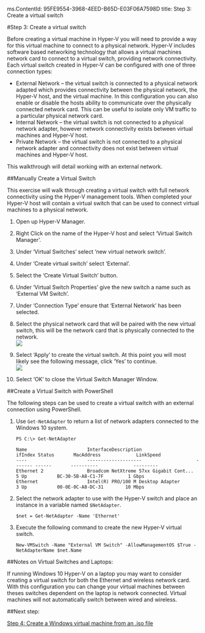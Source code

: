 ms.ContentId: 95FE9554-3968-4EED-B65D-E03F06A7598D
title: Step 3: Create a virtual switch

#Step 3: Create a virtual switch

Before creating a virtual machine in Hyper-V you will need to provide a way for this virtual machine to connect to a physical network.
Hyper-V includes software based networking technology that allows a virtual machines network card to connect to a virtual switch, providing network connectivity.
Each virtual switch created in Hyper-V can be configured with one of three connection types:

- External Network – the virtual switch is connected to a physical network adapted which provides connectivity between the physical network, the Hyper-V host, and the virtual machine.
    In this configuration you can also enable or disable the hosts ability to communicate over the physically connected network card.
    This can be useful to isolate only VM traffic to a particular physical network card.
- Internal Network – the virtual switch is not connected to a physical network adapter, however network connectivity exists between virtual machines and Hyper-V host.
- Private Network – the virtual switch is not connected to a physical network adapter and connectivity does not exist between virtual machines and Hyper-V host.

This walkthrough will detail working with an external network.

##Manually Create a Virtual Switch

This exercise will walk through creating a virtual switch with full network connectivity using the Hyper-V management tools.
When completed your Hyper-V host will contain a virtual switch that can be used to connect virtual machines to a physical network.


1. Open up Hyper-V Manager.
    
2. Right Click on the name of the Hyper-V host and select ‘Virtual Switch Manager’.
    
3. Under ‘Virtual Switches’ select ‘new virtual network switch’.
    
4. Under ‘Create virtual switch’ select ‘External’.
5. Select the ‘Create Virtual Switch’ button.
    
6. Under ‘Virtual Switch Properties’ give the new switch a name such as ‘External VM Switch’.
    
7. Under ‘Connection Type’ ensure that ‘External Network’ has been selected.
    
8. Select the physical network card that will be paired with the new virtual switch, this will be the network card that is physically connected to the network.
    <br />![](media/newSwitch_upd.png)
    
9. Select ‘Apply’ to create the virtual switch.
    At this point you will most likely see the following message, click ‘Yes’ to continue.
    <br />![](media/pen_changes_upd.png)
    
10. Select ‘OK’ to close the Virtual Switch Manager Window.

##Create a Virtual Switch with PowerShell

The following steps can be used to create a virtual switch with an external connection using PowerShell.


1. Use `Get-NetAdapter` to return a list of network adapters connected to the Windows 10 system.
    


    ```
    PS C:\> Get-NetAdapter

    Name                      InterfaceDescription                    ifIndex Status       MacAddress             LinkSpeed
    ----                      --------------------                    ------- ------       ----------             ---------
    Ethernet 2                Broadcom NetXtreme 57xx Gigabit Cont...       5 Up           BC-30-5B-A8-C1-7F         1 Gbps
    Ethernet                  Intel(R) PRO/100 M Desktop Adapter            3 Up           00-0E-0C-A8-DC-31        10 Mbps  
    ```

2. Select the network adapter to use with the Hyper-V switch and place an instance in a variable named `$NetAdapter`.

    ```
    $net = Get-NetAdapter -Name 'Ethernet'
    ```

3.  Execute the following command to create the new Hyper-V virtual switch.

    ```
    New-VMSwitch -Name "External VM Switch" -AllowManagementOS $True -NetAdapterName $net.Name
    ```

##Notes on Virtual Switches and Laptops:

If running Windows 10 Hyper-V on a laptop you may want to consider creating a virtual switch for both the Ethernet and wireless network card.
With this configuration you can change your virtual machines between theses switches dependent on the laptop is network connected.
Virtual machines will not automatically switch between wired and wireless.

##Next step:

[Step 4: Create a Windows virtual machine from an .iso file](walkthrough_create_vm.md)




